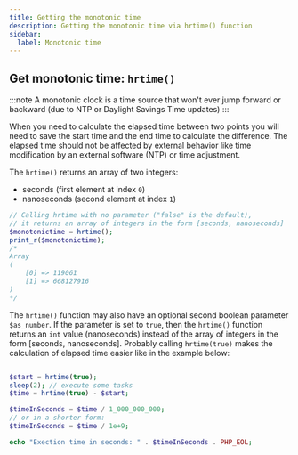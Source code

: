 ```yaml
---
title: Getting the monotonic time
description: Getting the monotonic time via hrtime() function
sidebar:
  label: Monotonic time
---
```


## Get monotonic time: `hrtime()`

:::note
A monotonic clock is a time source that won't ever jump forward or backward (due to NTP or Daylight Savings Time updates)
:::

When you need to calculate the elapsed time between two points you will need to save the start time and the end time to calculate the difference. The elapsed time should not be affected by external behavior like time modification by an external software (NTP) or time adjustment.

The `hrtime()` returns an array of two integers:
- seconds (first element at index `0`)
- nanoseconds (second element at index `1`)

```php
// Calling hrtime with no parameter ("false" is the default),
// it returns an array of integers in the form [seconds, nanoseconds]
$monotonictime = hrtime();
print_r($monotonictime);
/*
Array
(
    [0] => 119061
    [1] => 668127916
)
*/

```

The `hrtime()` function may also have an optional second boolean parameter `$as_number`. If the parameter is set to `true`, then the `hrtime()` function returns an `int` value (nanoseconds) instead of the array of integers in the form [seconds, nanoseconds]. Probably calling `hrtime(true)` makes the calculation of elapsed time easier like in the example below:

```php

$start = hrtime(true);
sleep(2); // execute some tasks
$time = hrtime(true) - $start;

$timeInSeconds = $time / 1_000_000_000;
// or in a shorter form:
$timeInSeconds = $time / 1e+9;

echo "Exection time in seconds: " . $timeInSeconds . PHP_EOL;

```
